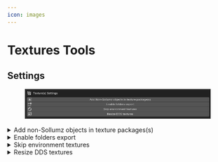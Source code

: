 ```yaml
---
icon: images
---
```


# Textures Tools

## Settings

<figure><img src="../../../../../.gitbook/assets/image (28).png" alt=""><figcaption></figcaption></figure>

<details>

<summary>Add non-Sollumz objects in texture packages(s)</summary>

If enabled, any kind of mesh can be added into a new texture package or an existing one.

</details>

<details>

<summary>Enable folders export</summary>

If enabled, there'll be an `Export Folder(s)` option along with the `Export YTD(s)` one.

</details>

<details>

<summary>Skip environment textures</summary>

If enabled, during texture packages export environment textures used by GTA V will be excluded.

**List of environment textures**

```
env_bark
env_cloth
env_crusty
env_noise_concrete
env_noise_heavy
env_smooth_concrete2
env_stucco
env_woodgrain
env_woodgrain_2
```

</details>

<details>

<summary>Resize DDS textures</summary>

If enabled, resize tools will affect DDS images being used texture package during the resizing process.

</details>
